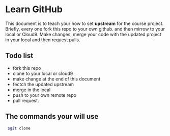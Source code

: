 # Learn GitHub

This document is to teach your how to set **upstream** for the course project. Briefly, every one fork this repo to your own github. and then mirrow to your local or Cloud9. Make changes, merge your code with the updated project in your local and then request pulls.

## Todo list
 - fork this repo
 - clone to your local or cloud9
 - make change at the end of this document
 - fectch the updated upstream
 - merge in the local
 - push to your own remote repo
 - pull request.

## The commands your will use
```sh
 $git clone
 ```